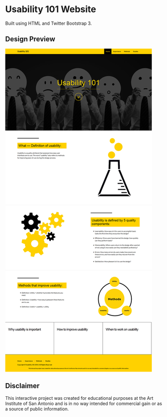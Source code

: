 # Usability 101 Website

Built using HTML and Twitter Bootstrap 3.

## Design Preview 

![The Design](/img/the_design.png)

## Disclaimer

This interactive project was created for educational purposes at the Art Institute of San Antonio and is in no way intended for commercial gain or as a source of public information.
